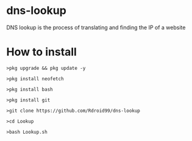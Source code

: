 # dns-lookup
DNS lookup is the process of translating and finding the IP of a website
    
# How to install

    >pkg upgrade && pkg update -y

    >pkg install neofetch

    >pkg install bash

    >pkg install git

    >git clone https://github.com/Rdroid99/dns-lookup
     
    >cd Lookup
    
    >bash Lookup.sh
    
    
